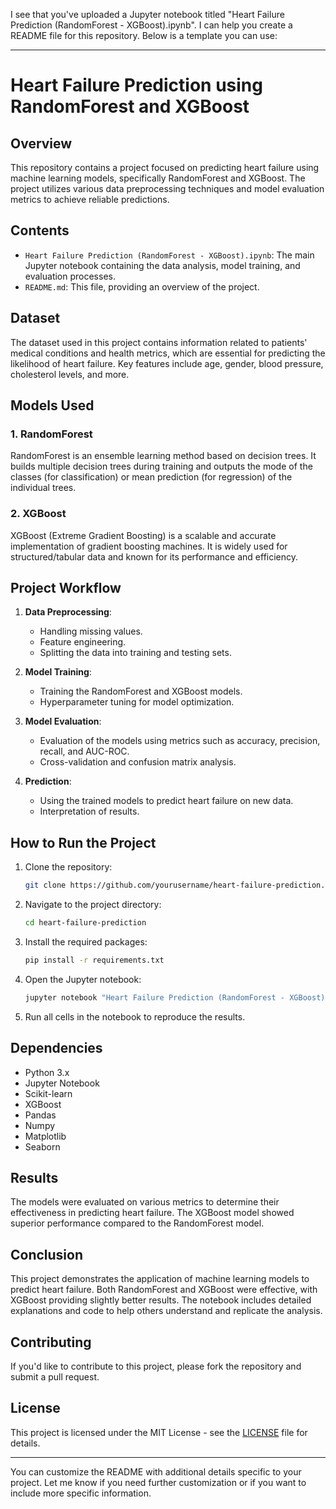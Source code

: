 I see that you've uploaded a Jupyter notebook titled "Heart Failure Prediction (RandomForest - XGBoost).ipynb". I can help you create a README file for this repository. Below is a template you can use:

---

# Heart Failure Prediction using RandomForest and XGBoost

## Overview

This repository contains a project focused on predicting heart failure using machine learning models, specifically RandomForest and XGBoost. The project utilizes various data preprocessing techniques and model evaluation metrics to achieve reliable predictions.

## Contents

- `Heart Failure Prediction (RandomForest - XGBoost).ipynb`: The main Jupyter notebook containing the data analysis, model training, and evaluation processes.
- `README.md`: This file, providing an overview of the project.

## Dataset

The dataset used in this project contains information related to patients' medical conditions and health metrics, which are essential for predicting the likelihood of heart failure. Key features include age, gender, blood pressure, cholesterol levels, and more.

## Models Used

### 1. RandomForest
RandomForest is an ensemble learning method based on decision trees. It builds multiple decision trees during training and outputs the mode of the classes (for classification) or mean prediction (for regression) of the individual trees.

### 2. XGBoost
XGBoost (Extreme Gradient Boosting) is a scalable and accurate implementation of gradient boosting machines. It is widely used for structured/tabular data and known for its performance and efficiency.

## Project Workflow

1. **Data Preprocessing**: 
   - Handling missing values.
   - Feature engineering.
   - Splitting the data into training and testing sets.

2. **Model Training**:
   - Training the RandomForest and XGBoost models.
   - Hyperparameter tuning for model optimization.

3. **Model Evaluation**:
   - Evaluation of the models using metrics such as accuracy, precision, recall, and AUC-ROC.
   - Cross-validation and confusion matrix analysis.

4. **Prediction**:
   - Using the trained models to predict heart failure on new data.
   - Interpretation of results.

## How to Run the Project

1. Clone the repository:
   ```bash
   git clone https://github.com/yourusername/heart-failure-prediction.git
   ```

2. Navigate to the project directory:
   ```bash
   cd heart-failure-prediction
   ```

3. Install the required packages:
   ```bash
   pip install -r requirements.txt
   ```

4. Open the Jupyter notebook:
   ```bash
   jupyter notebook "Heart Failure Prediction (RandomForest - XGBoost).ipynb"
   ```

5. Run all cells in the notebook to reproduce the results.

## Dependencies

- Python 3.x
- Jupyter Notebook
- Scikit-learn
- XGBoost
- Pandas
- Numpy
- Matplotlib
- Seaborn

## Results

The models were evaluated on various metrics to determine their effectiveness in predicting heart failure. The XGBoost model showed superior performance compared to the RandomForest model.

## Conclusion

This project demonstrates the application of machine learning models to predict heart failure. Both RandomForest and XGBoost were effective, with XGBoost providing slightly better results. The notebook includes detailed explanations and code to help others understand and replicate the analysis.

## Contributing

If you'd like to contribute to this project, please fork the repository and submit a pull request.

## License

This project is licensed under the MIT License - see the [LICENSE](LICENSE) file for details.

---

You can customize the README with additional details specific to your project. Let me know if you need further customization or if you want to include more specific information.
